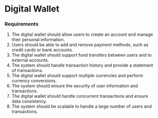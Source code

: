 # Digital Wallet

### Requirements

1. The digital wallet should allow users to create an account and manage their personal information.
2. Users should be able to add and remove payment methods, such as credit cards or bank accounts.
3. The digital wallet should support fund transfers between users and to external accounts.
4. The system should handle transaction history and provide a statement of transactions.
5. The digital wallet should support multiple currencies and perform currency conversions.
6. The system should ensure the security of user information and transactions.
7. The digital wallet should handle concurrent transactions and ensure data consistency.
8. The system should be scalable to handle a large number of users and transactions.